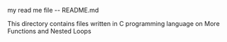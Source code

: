 my read me file -- README.md

This directory contains files written in C programming language on More Functions and Nested Loops
